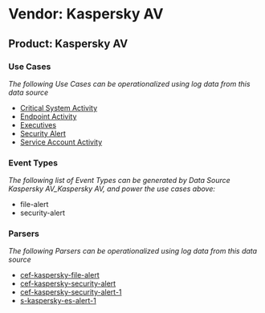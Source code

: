 Vendor: Kaspersky AV
====================
Product: Kaspersky AV
---------------------

### Use Cases

_The following Use Cases can be operationalized using log data from this data source_

* [Critical System Activity](../UseCases/usecase_critical_system_activity.md)
* [Endpoint Activity](../UseCases/usecase_endpoint_activity.md)
* [Executives](../UseCases/usecase_executives.md)
* [Security Alert](../UseCases/usecase_security_alert.md)
* [Service Account Activity](../UseCases/usecase_service_account_activity.md)


### Event Types

_The following list of Event Types can be generated by Data Source Kaspersky AV_Kaspersky AV, and power the use cases above:_

- file-alert
- security-alert


### Parsers

_The following Parsers can be operationalized using log data from this data source_

* [cef-kaspersky-file-alert](../Parsers/parserContent_cef-kaspersky-file-alert.md)
* [cef-kaspersky-security-alert](../Parsers/parserContent_cef-kaspersky-security-alert.md)
* [cef-kaspersky-security-alert-1](../Parsers/parserContent_cef-kaspersky-security-alert-1.md)
* [s-kaspersky-es-alert-1](../Parsers/parserContent_s-kaspersky-es-alert-1.md)
